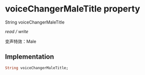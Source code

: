 


# voiceChangerMaleTitle property







String voiceChangerMaleTitle
  
_<span class="feature">read / write</span>_



<p>变声特效：Male</p>



## Implementation

```dart
String voiceChangerMaleTitle;
```







